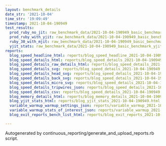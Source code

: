 ```yaml
---
layout: benchmark_details
date_str: '2021-10-04'
time_str: '19:09:49'
timestamp: 2021-10-04-190949
test_results:
  prod_ruby_no_jit: raw_benchmark_data/2021-10-04-190949_basic_benchmark_prod_ruby_no_jit.json
  prod_ruby_with_yjit: raw_benchmark_data/2021-10-04-190949_basic_benchmark_prod_ruby_with_yjit.json
  ruby_30_with_mjit: raw_benchmark_data/2021-10-04-190949_basic_benchmark_ruby_30_with_mjit.json
  yjit_stats: raw_benchmark_data/2021-10-04-190949_basic_benchmark_yjit_stats.json
reports:
  blog_speed_headline_html: reports/blog_speed_headline_2021-10-04-190949.html
  blog_speed_details_html: reports/blog_speed_details_2021-10-04-190949.html
  blog_speed_details_raw_details_html: reports/blog_speed_details_2021-10-04-190949.raw_details.html
  blog_speed_details_svg: reports/blog_speed_details_2021-10-04-190949.svg
  blog_speed_details_head_svg: reports/blog_speed_details_2021-10-04-190949.head.svg
  blog_speed_details_back_svg: reports/blog_speed_details_2021-10-04-190949.back.svg
  blog_speed_details_micro_svg: reports/blog_speed_details_2021-10-04-190949.micro.svg
  blog_speed_details_tripwires_json: reports/blog_speed_details_2021-10-04-190949.tripwires.json
  blog_speed_details_csv: reports/blog_speed_details_2021-10-04-190949.csv
  blog_memory_details_html: reports/blog_memory_details_2021-10-04-190949.html
  blog_yjit_stats_html: reports/blog_yjit_stats_2021-10-04-190949.html
  variable_warmup_warmup_settings_json: reports/variable_warmup_2021-10-04-190949.warmup_settings.json
  variable_warmup_stats_of_interest_json: reports/variable_warmup_2021-10-04-190949.stats_of_interest.json
  blog_exit_reports_bench_list_html: reports/blog_exit_reports_2021-10-04-190949.bench_list.html

---
```

Autogenerated by continuous_reporting/generate_and_upload_reports.rb script.
